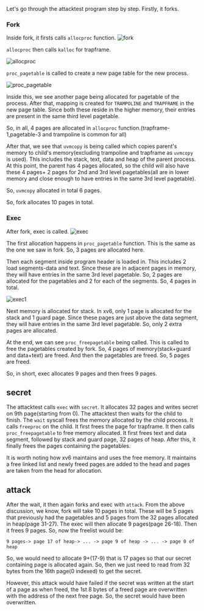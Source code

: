Let's go through the attacktest program step by step.
Firstly, it forks.
### Fork
Inside fork, it firsts calls `allocproc` function.
![fork](./img/fork.png)

`allocproc` then calls `kalloc` for trapframe.

![allocproc](./img/allocproc.png)

`proc_pagetable` is called to create a new page table for the new process.

![proc_pagetable](./img/proc_pagetable.png)

Inside this, we see another page being allocated for pagetable of the process. After that, mapping is created for `TRAMPOLINE` and `TRAPFRAME` in the new page table. Since both these reside in the higher memory, their entries are present in the same third level pagetable.

So, in all, 4 pages are allocated in `allocproc` function.(trapframe-1,pagetable-3 and trampoline is common for all)

After that, we see that `uvmcopy` is being called which copies parent's memory to child's memory(excluding trampoline and trapframe as `uvmcopy` is used). This includes the stack, text, data and heap of the parent process. At this point, the parent has 4 pages allocated, so the child will also have these 4 pages+ 2 pages for 2nd and 3rd level pagetables(all are in lower memory and close enough to have entries in the same 3rd level pagetable).

So, `uvmcopy` allocated in total 6 pages.

So, fork allocates 10 pages in total.

### Exec
After fork, exec is called. 
![exec](./img/exec.png)

The first allocation happens in `proc_pagetable` function. This is the same as the one we saw in fork. So, 3 pages are allocated here.

Then each segment inside program header is loaded in. This includes 2 load segments-data and text. Since these are in adjacent pages in memory, they will have entries in the same 3rd level pagetable. So, 2 pages are allocated for the pagetables and 2 for each of the segments. So, 4 pages in total.

![exec1](./img/exec1.png)

Next memory is allocated for stack. In xv6, only 1 page is allocated for the stack and 1 guard page. Since these pages are just above the data segment, they will have entries in the same 3rd level pagetable. So, only 2 extra pages are allocated.

At the end, we can see `proc_freepagetable` being called. This is called to free the pagetables created by fork. So, 4 pages of memory(stack+guard and data+text) are freed. And then the pagetables are freed. So, 5 pages are freed.

So, in short, exec allocates 9 pages and then frees 9 pages.

## secret
The attacktest calls `exec` with `secret`. It allocates 32 pages and writes secret on 9th page(starting from 0). The attacktest then waits for the child to finish. The `wait` syscall frees the memory allocated by the child process. It calls `freeproc` on the child. It first frees the page for trapframe. It then calls `proc_freepagetable` to free memory allocated. It first frees text and data segment, followed by stack and guard page, 32 pages of heap. After this, it finally frees the pages containing the pagetables.

It is worth noting how xv6 maintains and uses the free memory. It maintains a free  linked list and newly freed pages are added to the head and pages are taken from the head for allocation.

## attack
After the wait, it then again forks and exec with `attack`. From the above discussion, we know, fork will take 10 pages in total. These will be 5 pages that previously had the pagetables and 5 pages from the 32 pages allocated in heap(page 31-27). The exec will then allocate 9 pages(page 26-18). Then it frees 9 pages. So, now the freelist would be:
```
9 pages-> page 17 of heap-> ... -> page 9 of heap -> ... -> page 0 of heap
```
So, we would need to allocate 9+(17-9) that is 17 pages so that our secret containing page is allocated again. So, then we just need to read from 32 bytes from the 16th page(0 indexed) to get the secret.

However, this attack would have failed if the secret was written at the start of a page as when freed, the 1st 8 bytes of a freed page are overwritten with the address of the next free page. So, the secret would have been overwritten.
